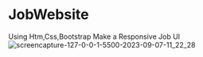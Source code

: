 # JobWebsite
Using Htm,Css,Bootstrap Make a Responsive Job UI
![screencapture-127-0-0-1-5500-2023-09-07-11_22_28](https://github.com/Zaid2021info/JobWebsite/assets/135250975/bce370a5-6ead-43d2-9e4f-cb84e0e699a4)
